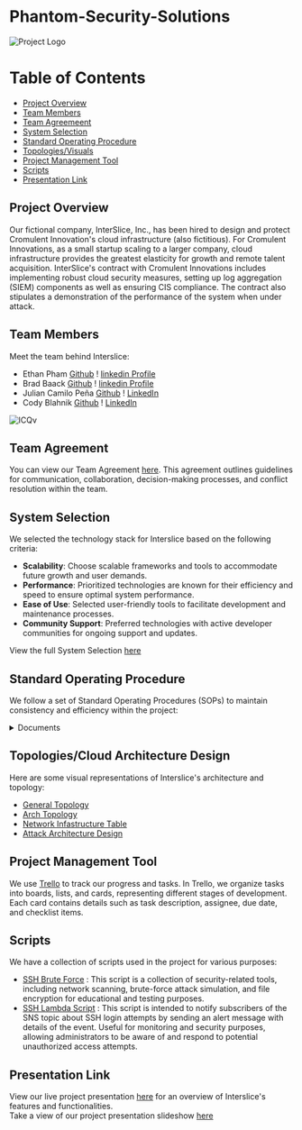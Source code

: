 # Phantom-Security-Solutions
![Project Logo](https://github.com/Phantom-Security-Solutions/Phantom-Security-Solutions/blob/main/Photos/Designer.jpeg)

Table of Contents
=================
<!--ts-->
  * [Project Overview](#project-overview)
  * [Team Members](#team-members)
  * [Team Agreemeent](#team-agreement)
  * [System Selection](#system-selection)
  * [Standard Operating Procedure](#standard-operating-procedure)
  * [Topologies/Visuals](#topologiesvisuals)
  * [Project Management Tool](#project-management-tool)
  * [Scripts](#scripts)
  * [Presentation Link](#presentation-link)
<!--te-->

## Project Overview
Our fictional company, InterSlice, Inc., has been hired to design and protect Cromulent Innovation's cloud infrastructure (also fictitious). For Cromulent Innovations, as a small startup scaling to a larger company, cloud infrastructure provides the greatest elasticity for growth and remote talent acquisition. InterSlice's contract with Cromulent Innovations includes implementing robust cloud security measures, setting up log aggregation (SIEM) components as well as ensuring CIS compliance.  The contract also stipulates a demonstration of the performance of the system when under attack. 

## Team Members
Meet the team behind Interslice:
* Ethan Pham [Github](https://github.com/EthanPham03) ! [linkedin Profile](https://www.linkedin.com/in/ethan-pham-8a9a622b3/)
* Brad Baack [Github](https://github.com/bjbaack) ! [linkedin Profile](https://www.linkedin.com/in/bradleybaack/)
* Julian Camilo Peña [Github](https://github.com/julianp91) ! [LinkedIn](https://www.linkedin.com/in/julian-pena-bb8643267/)
* Cody Blahnik [Github](https://github.com/Cody354) ! [LinkedIn](https://www.linkedin.com/in/cody-blahnik-/)

![ICQv](/Files/Company_Logo/ICQv.gif)


## Team Agreement
You can view our Team Agreement [here](/Files/PDF's_Files/Team_Agreement.pdf). This agreement outlines guidelines for communication, collaboration, decision-making processes, and conflict resolution within the team.

## System Selection
We selected the technology stack for Interslice based on the following criteria:
- **Scalability**: Choose scalable frameworks and tools to accommodate future growth and user demands.
- **Performance**: Prioritized technologies are known for their efficiency and speed to ensure optimal system performance.
- **Ease of Use**: Selected user-friendly tools to facilitate development and maintenance processes.
- **Community Support**: Preferred technologies with active developer communities for ongoing support and updates.

View the full System Selection [here](/Files/PDF's_Files/System_selection.pdf)


## Standard Operating Procedure
We follow a set of Standard Operating Procedures (SOPs) to maintain consistency and efficiency within the project:
<details>
<summary>Documents</summary>

  * [Compliance Documentation: Cloud Compliance](/Files/PDF's_Files/Cybersecurity_Compliance.pdf) 
  * [Cloud Security Incident Response Plan for Cromulent Innovations](/Files/PDF's_Files/Incident_Response_Plan.pdf) 

</details>
  
## Topologies/Cloud Architecture Design
Here are some visual representations of Interslice's architecture and topology:
* [General Topology](/Files/Company_Logo/General_TOP.drawio.png)
* [Arch Topology](/Files/Company_Logo/Arch_TOP.drawio.png)
* [Network Infastructure Table](Files/PDF's_Files/networkinfrastructure.pdf)
* [Attack Architecture Design](Files/PDF's_Files/AttackArchitectture.drawio.png)

## Project Management Tool
We use [Trello](https://trello.com/w/interslice2) to track our progress and tasks. In Trello, we organize tasks into boards, lists, and cards, representing different stages of development. Each card contains details such as task description, assignee, due date, and checklist items.

## Scripts
We have a collection of scripts used in the project for various purposes:
* [SSH Brute Force](/Files/Scripts/bruteforce.py) : This script is a collection of security-related tools, including network scanning, brute-force attack simulation, and file encryption for educational and testing purposes.
* [SSH Lambda Script](/Files/Scripts/SSHLambda.py) : This script is intended to notify subscribers of the SNS topic about SSH login attempts by sending an alert message with details of the event. Useful for monitoring and security purposes, allowing administrators to be aware of and respond to potential unauthorized access attempts.

## Presentation Link
View our live project presentation [here](https://zoom.us/rec/play/qTvQ0_XLpPA6Whj41MPtBK3cWpbVPZsa7g8ggtI63uKswoHHTxt1IMgbtz5Xbtg6xTzyRfM18IsIAYh8.70IZgwGRIXTUklh9?canPlayFromShare=true&from=share_recording_detail&continueMode=true&componentName=rec-play&originRequestUrl=https%3A%2F%2Fzoom.us%2Frec%2Fshare%2FSWynSdDfz0lfPqQ8ffyVXBo4pVy99BCs0YhXRMkj3hJBV3acIHjfJsSCnvr43Cxd.PLsEBRM0_BZsVXdV) for an overview of Interslice's features and functionalities.<br>
Take a view of our project presentation slideshow [here](/Files/PDF's_Files/InterSlice_Presentation.pdf)
